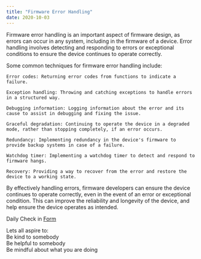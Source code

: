 ```yaml
---
title: "Firmware Error Handling"
date: 2020-10-03
---  
```


Firmware error handling is an important aspect of firmware design, as errors can occur in any system, including in the firmware of a device. Error handling involves detecting and responding to errors or exceptional conditions to ensure the device continues to operate correctly.

Some common techniques for firmware error handling include:

    Error codes: Returning error codes from functions to indicate a failure.

    Exception handling: Throwing and catching exceptions to handle errors in a structured way.

    Debugging information: Logging information about the error and its cause to assist in debugging and fixing the issue.

    Graceful degradation: Continuing to operate the device in a degraded mode, rather than stopping completely, if an error occurs.

    Redundancy: Implementing redundancy in the device's firmware to provide backup systems in case of a failure.

    Watchdog timer: Implementing a watchdog timer to detect and respond to firmware hangs.

    Recovery: Providing a way to recover from the error and restore the device to a working state.

By effectively handling errors, firmware developers can ensure the device continues to operate correctly, even in the event of an error or exceptional condition. This can improve the reliability and longevity of the device, and help ensure the device operates as intended.

Daily Check in [Form](https://forms.gle/BRA4EH2sMoZdLPgE8)  

Lets all aspire to:  
Be kind to somebody  
Be helpful to somebody  
Be mindful about what you are doing
